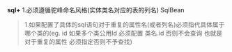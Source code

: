 **sql+**
1.必须遵循驼峰命名风格(实体类名对应的表的列名)
SqlBean 
>1.如果配置了具体的sql语句对于重复的属性名(或者列名)必须指代具体属于哪个类的(eg. id 如果多个类公用Id 必须配置 类名.id 否则不会查询  也就是对于重复的属性 必须指定否则不予查找)